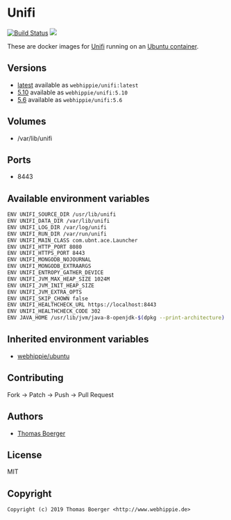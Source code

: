 # Unifi

[![Build Status](https://cloud.drone.io/api/badges/dockhippie/unifi/status.svg)](https://cloud.drone.io/dockhippie/unifi)
[![](https://images.microbadger.com/badges/image/webhippie/unifi.svg)](https://microbadger.com/images/webhippie/unifi "Get your own image badge on microbadger.com")

These are docker images for [Unifi](https://www.ui.com/software/) running on an [Ubuntu container](https://registry.hub.docker.com/u/webhippie/ubuntu/).


## Versions

* [latest](./latest) available as `webhippie/unifi:latest`
* [5.10](./v5.10) available as `webhippie/unifi:5.10`
* [5.6](./v5.6) available as `webhippie/unifi:5.6`


## Volumes

* /var/lib/unifi


## Ports

* 8443


## Available environment variables

```bash
ENV UNIFI_SOURCE_DIR /usr/lib/unifi
ENV UNIFI_DATA_DIR /var/lib/unifi
ENV UNIFI_LOG_DIR /var/log/unifi
ENV UNIFI_RUN_DIR /var/run/unifi
ENV UNIFI_MAIN_CLASS com.ubnt.ace.Launcher
ENV UNIFI_HTTP_PORT 8080
ENV UNIFI_HTTPS_PORT 8443
ENV UNIFI_MONGODB_NOJOURNAL
ENV UNIFI_MONGODB_EXTRAARGS
ENV UNIFI_ENTROPY_GATHER_DEVICE
ENV UNIFI_JVM_MAX_HEAP_SIZE 1024M
ENV UNIFI_JVM_INIT_HEAP_SIZE
ENV UNIFI_JVM_EXTRA_OPTS
ENV UNIFI_SKIP_CHOWN false
ENV UNIFI_HEALTHCHECK_URL https://localhost:8443
ENV UNIFI_HEALTHCHECK_CODE 302
ENV JAVA_HOME /usr/lib/jvm/java-8-openjdk-$(dpkg --print-architecture)
```


## Inherited environment variables

* [webhippie/ubuntu](https://github.com/dockhippie/ubuntu#available-environment-variables)


## Contributing

Fork -> Patch -> Push -> Pull Request


## Authors

* [Thomas Boerger](https://github.com/tboerger)


## License

MIT


## Copyright

```
Copyright (c) 2019 Thomas Boerger <http://www.webhippie.de>
```
